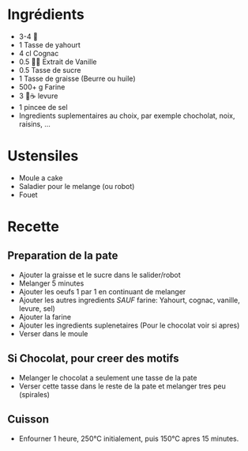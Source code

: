 # Ingrédients
* 3-4 :egg:
* 1 Tasse de yahourt
* 4 cl Cognac
* 0.5 :spoon::tea: Extrait de Vanille
* 0.5 Tasse de sucre
* 1 Tasse de graisse (Beurre ou huile)
* 500+ g Farine
* 3 :spoon::coffee: levure
* 1 pincee de sel
* Ingredients suplementaires au choix, par exemple chocholat, noix, raisins, ...

# Ustensiles
* Moule a cake
* Saladier pour le melange (ou robot)
* Fouet

# Recette
## Preparation de la pate
* Ajouter la graisse et le sucre dans le salider/robot
* Melanger 5 minutes
* Ajouter les oeufs 1 par 1 en continuant de melanger
* Ajouter les autres ingredients *SAUF* farine: Yahourt, cognac, vanille, levure, sel)
* Ajouter la farine
* Ajouter les ingredients suplenetaires (Pour le chocolat voir si apres)
* Verser dans le moule

## Si Chocolat, pour creer des motifs
* Melanger le chocolat a seulement une tasse de la pate
* Verser cette tasse dans le reste de la pate et melanger tres peu (spirales)

## Cuisson
* Enfourner 1 heure, 250°C initialement, puis 150°C apres 15 minutes.
